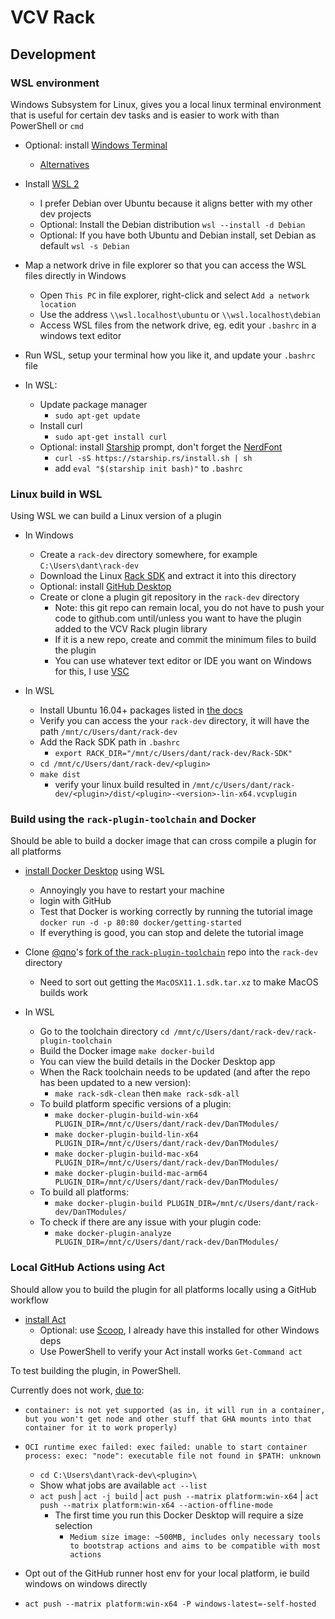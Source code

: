 # VCV Rack
## Development
### WSL environment

Windows Subsystem for Linux, gives you a local linux terminal environment that is useful for certain
dev tasks and is easier to work with than PowerShell or `cmd`

* Optional: install [Windows Terminal](https://aka.ms/terminal)
  * [Alternatives](https://www.puttygen.com/windows-terminal-emulators)
* Install [WSL 2](https://learn.microsoft.com/en-us/windows/wsl/install)
  * I prefer Debian over Ubuntu because it aligns better with my other dev projects
  * Optional: Install the Debian distribution `wsl --install -d Debian`
  * Optional: If you have both Ubuntu and Debian install, set Debian as default `wsl -s Debian`
* Map a network drive in file explorer so that you can access the WSL files directly in Windows
  * Open `This PC` in file explorer, right-click and select `Add a network location`
  * Use the address `\\wsl.localhost\ubuntu` or `\\wsl.localhost\debian`
  * Access WSL files from the network drive, eg. edit your `.bashrc` in a windows text editor

* Run WSL, setup your terminal how you like it, and update your `.bashrc` file
* In WSL:
  * Update package manager
    * `sudo apt-get update`
  * Install curl
    * `sudo apt-get install curl`
  * Optional: install [Starship](https://starship.rs/) prompt, don't forget the [NerdFont](https://www.nerdfonts.com/)
    * `curl -sS https://starship.rs/install.sh | sh`
    * add `eval "$(starship init bash)"` to `.bashrc`

### Linux build in WSL

Using WSL we can build a Linux version of a plugin

* In Windows
  * Create a `rack-dev` directory somewhere, for example `C:\Users\dant\rack-dev`
  * Download the Linux [Rack SDK](https://vcvrack.com/manual/Building#Building-Rack-plugins) and extract it into this directory
  * Optional: install [GitHub Desktop](https://github.com/apps/desktop)
  * Create or clone a plugin git repository in the `rack-dev` directory
    * Note: this git repo can remain local, you do not have to push your code to github.com until/unless you want to have the plugin added to the VCV Rack plugin library
    * If it is a new repo, create and commit the minimum files to build the plugin
    * You can use whatever text editor or IDE you want on Windows for this, I use [VSC](https://code.visualstudio.com/)

* In WSL
  * Install Ubuntu 16.04+ packages listed in [the docs](https://vcvrack.com/manual/Building)
  * Verify you can access the your `rack-dev` directory, it will have the path `/mnt/c/Users/dant/rack-dev`
  * Add the Rack SDK path in `.bashrc`
    * `export RACK_DIR="/mnt/c/Users/dant/rack-dev/Rack-SDK"`
  * `cd /mnt/c/Users/dant/rack-dev/<plugin>`
  * `make dist`
    * verify your linux build resulted in `/mnt/c/Users/dant/rack-dev/<plugin>/dist/<plugin>-<version>-lin-x64.vcvplugin`

### Build using the `rack-plugin-toolchain` and Docker

Should be able to build a docker image that can cross compile a plugin for all platforms

* [install Docker Desktop](https://docs.docker.com/desktop/install/windows-install/) using WSL
  * Annoyingly you have to restart your machine
  * login with GitHub
  * Test that Docker is working correctly by running the tutorial image `docker run -d -p 80:80 docker/getting-started`
  * If everything is good, you can stop and delete the tutorial image

* Clone [@qno](https://community.vcvrack.com/u/qno/)'s [fork of the `rack-plugin-toolchain`](https://github.com/qno/rack-plugin-toolchain) repo into the `rack-dev` directory
  * Need to sort out getting the `MacOSX11.1.sdk.tar.xz` to make MacOS builds work

* In WSL
  * Go to the toolchain directory `cd /mnt/c/Users/dant/rack-dev/rack-plugin-toolchain`
  * Build the Docker image `make docker-build`
  * You can view the build details in the Docker Desktop app
  * When the Rack toolchain needs to be updated (and after the repo has been updated to a new version):
    * `make rack-sdk-clean` then `make rack-sdk-all`
  * To build platform specific versions of a plugin:
    * `make docker-plugin-build-win-x64 PLUGIN_DIR=/mnt/c/Users/dant/rack-dev/DanTModules/`
    * `make docker-plugin-build-lin-x64 PLUGIN_DIR=/mnt/c/Users/dant/rack-dev/DanTModules/`
    * `make docker-plugin-build-mac-x64 PLUGIN_DIR=/mnt/c/Users/dant/rack-dev/DanTModules/`
    * `make docker-plugin-build-mac-arm64 PLUGIN_DIR=/mnt/c/Users/dant/rack-dev/DanTModules/`
  * To build all platforms:
    * `make docker-plugin-build PLUGIN_DIR=/mnt/c/Users/dant/rack-dev/DanTModules/`
  * To check if there are any issue with your plugin code:
    * `make docker-plugin-analyze PLUGIN_DIR=/mnt/c/Users/dant/rack-dev/DanTModules/`

### Local GitHub Actions using Act

Should allow you to build the plugin for all platforms locally using a GitHub workflow

* [install Act](https://nektosact.com/installation/index.html)
  * Optional: use [Scoop](https://scoop.sh/), I already have this installed for other Windows deps
  * Use PowerShell to verify your Act install works `Get-Command act`

To test building the plugin, in PowerShell.

Currently does not work, [due to](https://github.com/nektos/act/issues/973):

* `container: is not yet supported (as in, it will run in a container, but you won't get node and other stuff that GHA mounts into that container for it to work properly)`
* `OCI runtime exec failed: exec failed: unable to start container process: exec: "node": executable file not found in $PATH: unknown`


  * `cd C:\Users\dant\rack-dev\<plugin>\`
  * Show what jobs are available `act --list`
  * `act push` | `act -j build` | `act push --matrix platform:win-x64` | `act push --matrix platform:win-x64 --action-offline-mode`
    * The first time you run this Docker Desktop will require a size selection
      * `Medium size image: ~500MB, includes only necessary tools to bootstrap actions and aims to be compatible with most actions`

 * Opt out of the GitHub runner host env for your local platform, ie build windows on windows directly
  * `act push --matrix platform:win-x64 -P windows-latest=-self-hosted`
